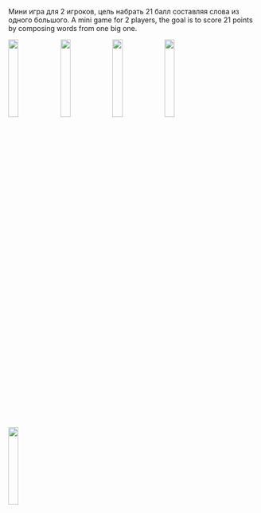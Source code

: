 Мини игра для 2 игроков, цель набрать 21 балл составляя слова из одного большого.
A mini game for 2 players, the goal is to score 21 points by composing words from one big one.

<img src="https://user-images.githubusercontent.com/111577951/229268708-a7235acb-f724-4d6d-85cd-295f2533b79e.PNG" width=20% height=20%> <img src="https://user-images.githubusercontent.com/111577951/229269069-fe132519-6e3f-49bc-a138-a555cd53c2cf.PNG" width=20% height=20%> <img src="https://user-images.githubusercontent.com/111577951/229269106-6d6a77c0-6d07-49d7-9fcb-ef963d4137a6.PNG" width=20% height=20%> <img src="https://user-images.githubusercontent.com/111577951/229269109-3d5a7f7a-22d0-4f97-9f62-7b70e6238c18.PNG" width=20% height=20%> <img src="https://user-images.githubusercontent.com/111577951/229269369-458a65b2-5e44-4f64-b040-d21f9ce69026.PNG" width=20% height=20%> 



